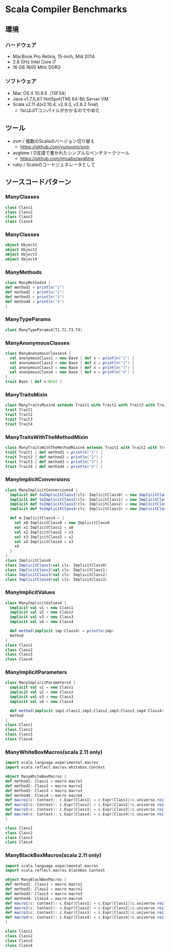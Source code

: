# Scala Compiler Benchmarks #


## 環境 ##

### ハードウェア ###

* MacBook Pro Retina, 15-inch, Mid 2014
* 2.8 GHz Intel Core i7
* 16 GB 1600 MHz DDR3

### ソフトウェア ###

* Mac OS X 10.9.5（13F34）
* Java v1.7.0_67 HotSpot(TM) 64-Bit Server VM
* Scala v2.11.4(v2.10.4, v2.9.3, v2.8.2 final)
  * fscはJITコンパイルがかかるのでやめた

## ツール ##

* svm / 複数のScalaのバージョン切り替え
  * https://github.com/yuroyoro/svm
* avgtime / D言語で書かれたシンプルなベンチマークツール
  * https://github.com/jmcabo/avgtime
* ruby / Scalaのコードジェネレータとして


## ソースコードパターン ##

### ManyClasses ###

```scala
class Class1
class Class2
class Class3
class Class4
```

### ManyClasses ###

```scala
object Object1
object Object2
object Object3
object Object4
```

### ManyMethods ###

```scala
class ManyMethods4 {
def method1 = println("1")
def method2 = println("2")
def method3 = println("3")
def method4 = println("4")
}
```

### ManyTypeParams ###

```scala
class ManyTypeParams4[T1,T2,T3,T4]
```

### ManyAnonymousClasses ###

```scala
class ManyAnonymousClasses4 {
  val anonymousClass1 = new Base { def x = println("1") }
  val anonymousClass2 = new Base { def x = println("2") }
  val anonymousClass3 = new Base { def x = println("3") }
  val anonymousClass4 = new Base { def x = println("4") }
}
trait Base { def x:Unit }
```

### ManyTraitsMixin ###

```scala
class ManyTraitsMixin4 extends Trait1 with Trait2 with Trait3 with Trait4
trait Trait1
trait Trait2
trait Trait3
trait Trait4
```


### ManyTraitsWithTheMethodMixin ###

```scala
class ManyTraitsWithTheMethodMixin4 extends Trait1 with Trait2 with Trait3 with Trait4
trait Trait1 { def method1 = println("1") }
trait Trait2 { def method2 = println("2") }
trait Trait3 { def method3 = println("3") }
trait Trait4 { def method4 = println("4") }
```


### ManyImplicitConversions ###

```scala
class ManyImplicitConversions4 {
  implicit def toImplicitClass1(cls: ImplicitClass0) = new ImplicitClass1(cls)
  implicit def toImplicitClass2(cls: ImplicitClass1) = new ImplicitClass2(cls)
  implicit def toImplicitClass3(cls: ImplicitClass2) = new ImplicitClass3(cls)
  implicit def toImplicitClass4(cls: ImplicitClass3) = new ImplicitClass4(cls)

  def m:ImplicitClass4 = {
    val x0:ImplicitClass0 = new ImplicitClass0
    val x1:ImplicitClass1 = x0
    val x2:ImplicitClass2 = x1
    val x3:ImplicitClass3 = x2
    val x4:ImplicitClass4 = x3
    x4
  }
}
class ImplicitClass0
class ImplicitClass1(val cls: ImplicitClass0)
class ImplicitClass2(val cls: ImplicitClass1)
class ImplicitClass3(val cls: ImplicitClass2)
class ImplicitClass4(val cls: ImplicitClass3)
```

### ManyImplicitValues ###

```scala
class ManyImplicitValues4 {
  implicit val v1 = new Class1
  implicit val v2 = new Class2
  implicit val v3 = new Class3
  implicit val v4 = new Class4

  def method(implicit imp:Class4) = println(imp)
  method
}
class Class1
class Class2
class Class3
class Class4
```

### ManyImplicitParameters ###

```scala
class ManyImplicitParameters4 {
  implicit val v1 = new Class1
  implicit val v2 = new Class2
  implicit val v3 = new Class3
  implicit val v4 = new Class4

  def method(implicit imp1:Class1,imp2:Class2,imp3:Class3,imp4:Class4) = println(imp1)
  method
}
class Class1
class Class2
class Class3
class Class4
```


### ManyWhiteBoxMacros(scala 2.11 only) ###

```scala
import scala.language.experimental.macros
import scala.reflect.macros.whitebox.Context

object ManyWhiteBoxMacros {
def method1: Class1 = macro macro1
def method2: Class2 = macro macro2
def method3: Class3 = macro macro3
def method4: Class4 = macro macro4
def macro1(c: Context): c.Expr[Class1] = c.Expr[Class1](c.universe.reify(new Class1).tree)
def macro2(c: Context): c.Expr[Class2] = c.Expr[Class2](c.universe.reify(new Class2).tree)
def macro3(c: Context): c.Expr[Class3] = c.Expr[Class3](c.universe.reify(new Class3).tree)
def macro4(c: Context): c.Expr[Class4] = c.Expr[Class4](c.universe.reify(new Class4).tree)
}

class Class1
class Class2
class Class3
class Class4
```

### ManyBlackBoxMacros(scala 2.11 only) ###

```scala
import scala.language.experimental.macros
import scala.reflect.macros.blackbox.Context

object ManyBlackBoxMacros {
def method1: Class1 = macro macro1
def method2: Class2 = macro macro2
def method3: Class3 = macro macro3
def method4: Class4 = macro macro4
def macro1(c: Context): c.Expr[Class1] = c.Expr[Class1](c.universe.reify(new Class1).tree)
def macro2(c: Context): c.Expr[Class2] = c.Expr[Class2](c.universe.reify(new Class2).tree)
def macro3(c: Context): c.Expr[Class3] = c.Expr[Class3](c.universe.reify(new Class3).tree)
def macro4(c: Context): c.Expr[Class4] = c.Expr[Class4](c.universe.reify(new Class4).tree)
}

class Class1
class Class2
class Class3
class Class4
```
